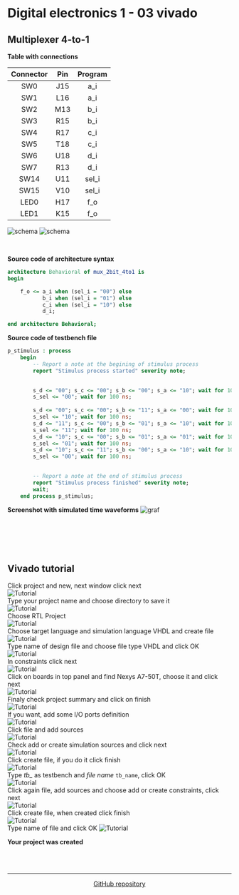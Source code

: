 # Digital electronics 1 - 03 vivado

## Multiplexer 4-to-1

**Table with connections**

| **Connector** | **Pin** | **Program** |
| :-: | :-: | :-: |
| SW0 | J15 | a_i |
| SW1 | L16 | a_i |
| SW2 | M13 | b_i |
| SW3 | R15 | b_i |
| SW4 | R17 | c_i |
| SW5 | T18 | c_i |
| SW6 | U18 | d_i |
| SW7 | R13 | d_i |
| SW14 | U11 | sel_i |
| SW15 | V10 | sel_i |
| LED0 | H17 | f_o |
| LED1 | K15 | f_o |

![schema](images/schematic1.jpg)
![schema](images/schematic2.jpg)

<br>

**Source code of architecture syntax**
```vhdl
architecture Behavioral of mux_2bit_4to1 is
begin

    f_o <= a_i when (sel_i = "00") else 
           b_i when (sel_i = "01") else 
           c_i when (sel_i = "10") else 
           d_i;

end architecture Behavioral;
```

**Source code of testbench file**
```vhdl
p_stimulus : process
    begin
        -- Report a note at the begining of stimulus process
        report "Stimulus process started" severity note;

       
        s_d <= "00"; s_c <= "00"; s_b <= "00"; s_a <= "10"; wait for 100 ns;
        s_sel <= "00"; wait for 100 ns;
        
        s_d <= "00"; s_c <= "00"; s_b <= "11"; s_a <= "00"; wait for 100 ns;
        s_sel <= "10"; wait for 100 ns;
        s_d <= "11"; s_c <= "00"; s_b <= "01"; s_a <= "10"; wait for 100 ns;
        s_sel <= "11"; wait for 100 ns;
        s_d <= "10"; s_c <= "00"; s_b <= "01"; s_a <= "01"; wait for 100 ns;
        s_sel <= "01"; wait for 100 ns;
        s_d <= "10"; s_c <= "11"; s_b <= "00"; s_a <= "10"; wait for 100 ns;
        s_sel <= "00"; wait for 100 ns;
        

        -- Report a note at the end of stimulus process
        report "Stimulus process finished" severity note;
        wait;
    end process p_stimulus;
```

**Screenshot with simulated time waveforms**
![graf](images/graf_vivado.jpg)



<br>
<br>
<br>
<br>


## Vivado tutorial
Click project and new, next window click next  
![Tutorial](images/tutorial/1.jpg)  
Type your project name and choose directory to save it  
![Tutorial](images/tutorial/2.jpg)  
Choose RTL Project  
![Tutorial](images/tutorial/3.jpg)  
Choose target language and simulation language VHDL and create file  
![Tutorial](images/tutorial/4.jpg)  
Type name of design file and choose file type VHDL and click OK  
![Tutorial](images/tutorial/5.jpg)  
In constraints click next  
![Tutorial](images/tutorial/6.jpg)  
Click on boards in top panel and find Nexys A7-50T, choose it and click next  
![Tutorial](images/tutorial/7.jpg)  
Finaly check project summary and click on finish  
![Tutorial](images/tutorial/8.jpg)  
If you want, add some I/O ports definition  
![Tutorial](images/tutorial/9.jpg)  
Click file and add sources  
![Tutorial](images/tutorial/10.jpg)  
Check add or create simulation sources and click next  
![Tutorial](images/tutorial/11.jpg)  
Click create file, if you do it click finish  
![Tutorial](images/tutorial/12.jpg)  
Type *tb_* as testbench and *file name* ```tb_name```, click OK  
![Tutorial](images/tutorial/13.jpg)  
Click again file, add sources and choose add or create constraints, click next  
![Tutorial](images/tutorial/14.jpg)  
Click create file, when created click finish  
![Tutorial](images/tutorial/15.jpg)  
Type name of file and click OK
![Tutorial](images/tutorial/16.jpg)

**Your project was created**

<br>
<br>
<hr>



<p align="center"> <a href="https://github.com/Jofadodo/Digital-electronics-1">GitHub repository</a> </p>